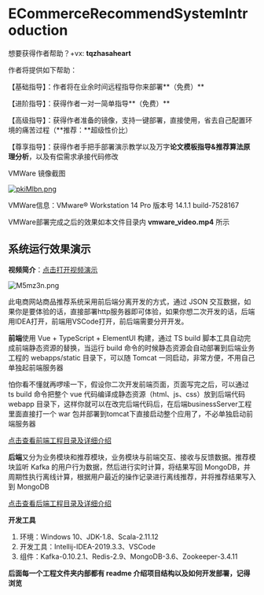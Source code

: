 # ECommerceRecommendSystemIntroduction

想要获得作者帮助？+vx: **tqzhasaheart** 

作者将提供如下帮助：

【基础指导】：作者将在业余时间远程指导你来部署**（免费）**

【进阶指导】：获得作者一对一简单指导**（免费）**

【高级指导】：获得作者准备的镜像，支持一键部署，直接使用，省去自己配置环境的痛苦过程（**推荐：**超级性价比）

【尊享指导】：获得作者手把手部署演示教学以及万字**论文模板指导&推荐算法原理分析**，以及有偿需求承接代码修改


VMWare 镜像截图

[![pkiMlbn.png](https://s21.ax1x.com/2024/04/27/pkiMlbn.png)](https://imgse.com/i/pkiMlbn)

VMWare信息：VMware® Workstation 14 Pro  版本号 14.1.1 build-7528167

VMWare部署完成之后的效果如本文件目录内  **vmware_video.mp4**  所示


## 系统运行效果演示

**视频简介**：[点击打开视频演示](https://www.bilibili.com/video/bv1M7411m7e6)

![M5mz3n.png](https://s2.ax1x.com/2019/11/21/M5mz3n.png)



此电商网站商品推荐系统采用前后端分离开发的方式，通过 JSON 交互数据，如果你是要体验的话，直接部署http服务器即可体验，如果你想二次开发的话，后端用IDEA打开，前端用VSCode打开，前后端需要分开开发。

**前端**使用 Vue + TypeScript + ElementUI 构建，通过 TS build 脚本工具自动完成前端静态资源的替换，当运行 build 命令的时候静态资源会自动部署到后端业务工程的 webapps/static 目录下，可以随 Tomcat 一同启动，非常方便，不用自己单独起前端服务器

怕你看不懂就再啰嗦一下，假设你二次开发前端页面，页面写完之后，可以通过 ts build 命令把整个 vue 代码编译成静态资源（html、js、css）放到后端代码 webapp 目录下，这样你就可以在改完后端代码后，在后端businessServer工程里面直接打一个 war 包并部署到tomcat下直接启动整个应用了，不必单独启动前端服务器

[点击查看前端工程目录及详细介绍]( https://github.com/ittqqzz/ECommerceRecommendSystem/tree/master/front )

**后端**又分为业务模块和推荐模块，业务模块与前端交互、接收与反馈数据。推荐模块监听 Kafka 的用户行为数据，然后进行实时计算，将结果写回 MongoDB，并周期性执行离线计算，根据用户最近的操作记录进行离线推荐，并将推荐结果写入到 MongoDB 

[点击查看后端工程目录及详细介绍]( https://github.com/ittqqzz/ECommerceRecommendSystem/tree/master/backend )

**开发工具**

1. 环境：Windows 10、JDK-1.8、Scala-2.11.12
2. 开发工具：Intellij-IDEA-2019.3.3、VSCode
3. 组件：Kafka-0.10.2.1、Redis-2.9、MongoDB-3.6、Zookeeper-3.4.11

**后面每一个工程文件夹内部都有 readme 介绍项目结构以及如何开发部署，记得浏览**


